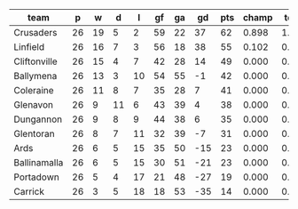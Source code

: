 |     team     | p  | w  | d  | l  | gf | ga | gd  | pts | champ | top2  | top3  | top4  |  5-7  | bot4  | bot3  | bot2  |
|--------------|----|----|----|----|----|----|-----|-----|-------|-------|-------|-------|-------|-------|-------|-------|
| Crusaders    | 26 | 19 |  5 |  2 | 59 | 22 |  37 |  62 | 0.898 | 1.000 | 1.000 | 1.000 | 0.000 | 0.000 | 0.000 | 0.000|
| Linfield     | 26 | 16 |  7 |  3 | 56 | 18 |  38 |  55 | 0.102 | 0.963 | 1.000 | 1.000 | 0.000 | 0.000 | 0.000 | 0.000|
| Cliftonville | 26 | 15 |  4 |  7 | 42 | 28 |  14 |  49 | 0.000 | 0.037 | 0.912 | 0.984 | 0.016 | 0.000 | 0.000 | 0.000|
| Ballymena    | 26 | 13 |  3 | 10 | 54 | 55 |  -1 |  42 | 0.000 | 0.000 | 0.050 | 0.505 | 0.493 | 0.000 | 0.000 | 0.000|
| Coleraine    | 26 | 11 |  8 |  7 | 35 | 28 |   7 |  41 | 0.000 | 0.000 | 0.031 | 0.339 | 0.653 | 0.000 | 0.000 | 0.000|
| Glenavon     | 26 |  9 | 11 |  6 | 43 | 39 |   4 |  38 | 0.000 | 0.000 | 0.007 | 0.150 | 0.822 | 0.000 | 0.000 | 0.000|
| Dungannon    | 26 |  9 |  8 |  9 | 44 | 38 |   6 |  35 | 0.000 | 0.000 | 0.001 | 0.022 | 0.835 | 0.003 | 0.000 | 0.000|
| Glentoran    | 26 |  8 |  7 | 11 | 32 | 39 |  -7 |  31 | 0.000 | 0.000 | 0.000 | 0.001 | 0.181 | 0.044 | 0.001 | 0.000|
| Ards         | 26 |  6 |  5 | 15 | 35 | 50 | -15 |  23 | 0.000 | 0.000 | 0.000 | 0.000 | 0.001 | 0.968 | 0.337 | 0.070|
| Ballinamalla | 26 |  6 |  5 | 15 | 30 | 51 | -21 |  23 | 0.000 | 0.000 | 0.000 | 0.000 | 0.000 | 0.986 | 0.703 | 0.153|
| Portadown    | 26 |  5 |  4 | 17 | 21 | 48 | -27 |  19 | 0.000 | 0.000 | 0.000 | 0.000 | 0.000 | 0.999 | 0.959 | 0.789|
| Carrick      | 26 |  3 |  5 | 18 | 18 | 53 | -35 |  14 | 0.000 | 0.000 | 0.000 | 0.000 | 0.000 | 1.000 | 1.000 | 0.988|
